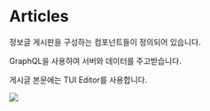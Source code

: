 # Articles

정보글 게시판을 구성하는 컴포넌트들이 정의되어 있습니다.

GraphQL을 사용하여 서버와 데이터를 주고받습니다.

게시글 본문에는 TUI Editor를 사용합니다.

![](https://i.imgur.com/DQk9Has.png)